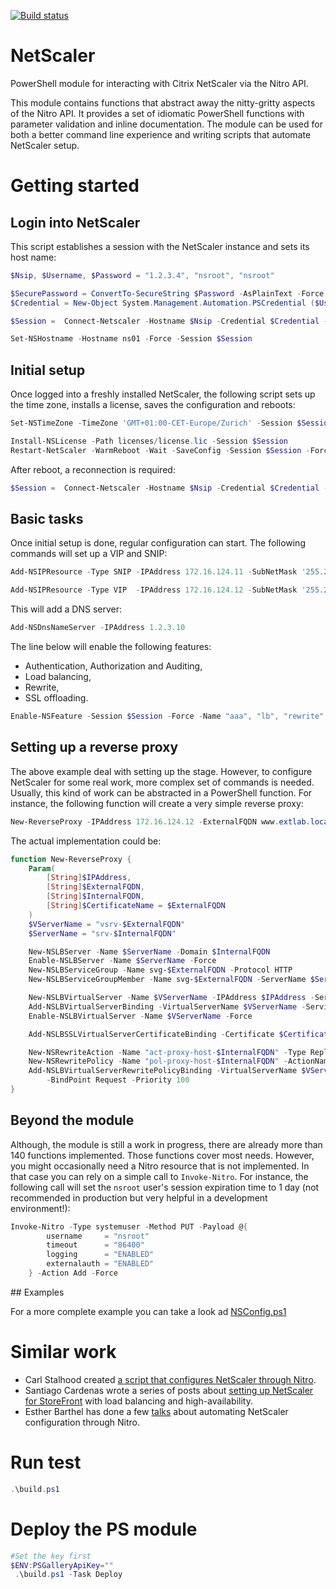 [![Build status](https://ci.appveyor.com/api/projects/status/a6oio0l6g27nhg0w?svg=true)](https://ci.appveyor.com/project/devblackops/netscaler)

# NetScaler

PowerShell module for interacting with Citrix NetScaler via the Nitro API.

This module contains functions that abstract away the nitty-gritty aspects of 
the Nitro API. It provides a set of idiomatic PowerShell functions with 
parameter validation and inline documentation. The module can be used for both
a better command line experience and writing scripts that automate NetScaler
setup.

# Getting started

## Login into NetScaler

This script establishes a session with the NetScaler instance and sets its host name:

```powershell
$Nsip, $Username, $Password = "1.2.3.4", "nsroot", "nsroot"

$SecurePassword = ConvertTo-SecureString $Password -AsPlainText -Force
$Credential = New-Object System.Management.Automation.PSCredential ($Username, $SecurePassword)

$Session =  Connect-Netscaler -Hostname $Nsip -Credential $Credential -PassThru

Set-NSHostname -Hostname ns01 -Force -Session $Session
```

## Initial setup

Once logged into a freshly installed NetScaler, the following script sets up the time zone, 
installs a license, saves the configuration and reboots:

```powershell
Set-NSTimeZone -TimeZone 'GMT+01:00-CET-Europe/Zurich' -Session $Session -Force

Install-NSLicense -Path licenses/license.lic -Session $Session
Restart-NetScaler -WarmReboot -Wait -SaveConfig -Session $Session -Force
```

After reboot, a reconnection is required:

```powershell
$Session =  Connect-Netscaler -Hostname $Nsip -Credential $Credential -PassThru
```

## Basic tasks

Once initial setup is done, regular configuration can start. The following commands 
will set up a VIP and SNIP:

```powershell
Add-NSIPResource -Type SNIP -IPAddress 172.16.124.11 -SubNetMask '255.255.255.0' -VServer -Session $Session

Add-NSIPResource -Type VIP  -IPAddress 172.16.124.12 -SubNetMask '255.255.255.0' -VServer -Session $Session
```

This will add a DNS server:

```powershell
Add-NSDnsNameServer -IPAddress 1.2.3.10
```

The line below will enable the following features:
- Authentication, Authorization and Auditing,
- Load balancing,
- Rewrite,
- SSL offloading.

```powershell
Enable-NSFeature -Session $Session -Force -Name "aaa", "lb", "rewrite", "ssl"
```

## Setting up a reverse proxy

The above example deal with setting up the stage. However, to configure NetScaler for some
real work, more complex set of commands is needed. Usually, this kind of work can be abstracted 
in a PowerShell function. For instance, the following function will create a very simple reverse proxy:

```powershell
New-ReverseProxy -IPAddress 172.16.124.12 -ExternalFQDN www.extlab.local -InternalFQDN www.lab.local
```

The actual implementation could be:
```powershell
function New-ReverseProxy {
    Param(
        [String]$IPAddress,
        [String]$ExternalFQDN,
        [String]$InternalFQDN,
        [String]$CertificateName = $ExternalFQDN
    )
    $VServerName = "vsrv-$ExternalFQDN"
    $ServerName = "srv-$InternalFQDN"

    New-NSLBServer -Name $ServerName -Domain $InternalFQDN
    Enable-NSLBServer -Name $ServerName -Force
    New-NSLBServiceGroup -Name svg-$ExternalFQDN -Protocol HTTP
    New-NSLBServiceGroupMember -Name svg-$ExternalFQDN -ServerName $ServerName

    New-NSLBVirtualServer -Name $VServerName -IPAddress $IPAddress -ServiceType SSL -Port 443
    Add-NSLBVirtualServerBinding -VirtualServerName $VServerName -ServiceGroupName svg-$ExternalFQDN
    Enable-NSLBVirtualServer -Name $VServerName -Force

    Add-NSLBSSLVirtualServerCertificateBinding -Certificate $CertificateName -VirtualServerName $VServerName

    New-NSRewriteAction -Name "act-proxy-host-$InternalFQDN" -Type Replace -Target 'HTTP.REQ.HOSTNAME' -Expression "`"$InternalFQDN`""
    New-NSRewritePolicy -Name "pol-proxy-host-$InternalFQDN" -ActionName "act-proxy-host-$InternalFQDN" -Rule "true"
    Add-NSLBVirtualServerRewritePolicyBinding -VirtualServerName $VServerName -PolicyName "pol-proxy-host-$InternalFQDN" `
        -BindPoint Request -Priority 100
}
```

## Beyond the module

Although, the module is still a work in progress, there are already more than 140 functions
implemented. Those functions cover most needs. However, you might occasionally need a Nitro
resource that is not implemented. In that case you can rely on a simple call to `Invoke-Nitro`.
For instance, the following call will set the `nsroot` user's session expiration time to 1 day 
(not recommended in production but very helpful in a development environment!):

```powershell
Invoke-Nitro -Type systemuser -Method PUT -Payload @{
        username     = "nsroot"
        timeout      = "86400"
        logging      = "ENABLED"
        externalauth = "ENABLED"
    } -Action Add -Force
```

## Examples

For a more complete example you can take a look ad [NSConfig.ps1](https://github.com/dbroeglin/windows-lab/blob/master/NSConfig.ps1)

# Similar work

- Carl Stalhood created [a script that configures NetScaler through Nitro](http://www.carlstalhood.com/netscaler-scripting).
- Santiago Cardenas wrote a series of posts about [setting up NetScaler for StoreFront](https://www.citrix.com/blogs/2014/09/19/scripting-automating-netscaler-configurations-using-nitro-rest-api-and-powershell-part-1/) with load balancing and high-availability.
- Esther Barthel has done a few [talks](https://www.citrix.com/blogs/2016/04/29/automate-netscaler-using-nitro-api-and-powershell/) about automating NetScaler configuration through Nitro.

# Run test

```powershell
.\build.ps1
```

# Deploy the PS module

```powershell
#Set the key first
$ENV:PSGalleryApiKey=""
 .\build.ps1 -Task Deploy
 ```

